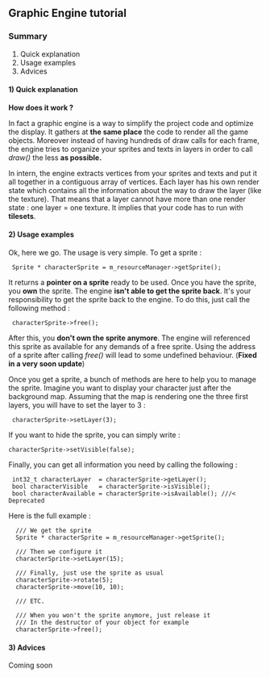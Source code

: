 ## Graphic Engine tutorial

### Summary 
1.  Quick explanation
2.  Usage examples
3.  Advices

#### 1) Quick explanation

**How does it work ?**

In fact a graphic engine is a way to simplify the project code and optimize 
the display. It gathers at **the same place** the code to render all the game objects.
Moreover instead of having hundreds of draw calls for each frame, the engine tries to 
organize your sprites and texts in layers in order to call *draw()* the less **as possible.** 

In intern, the engine extracts vertices from your sprites and texts and put it all
together in a contiguous array of vertices. Each layer has his own render state which
contains all the information about the way to draw the layer (like the texture).
That means that a layer cannot have more than one render state : one layer = one texture.
It implies that your code has to run with **tilesets**.

#### 2) Usage examples

Ok, here we go. The usage is very simple. To get a sprite :

```cplusplus
 Sprite * characterSprite = m_resourceManager->getSprite();
```

It returns a **pointer on a sprite** ready to be used. Once you have the sprite, you **own** 
the sprite. The engine **isn't able to get the sprite back**. It's your responsibility to 
get the sprite back to the engine. To do this, just call the following method :

```cplusplus
 characterSprite->free();
```

After this, you **don't own the sprite anymore**. The engine will referenced this sprite as
available for any demands of a free sprite. Using the address of a sprite after calling *free()*
will lead to some undefined behaviour. (**Fixed in a very soon update**)

Once you get a sprite, a bunch of methods are here to help you to manage the sprite.
Imagine you want to display your character just after the background map. Assuming that the
map is rendering one the three first layers, you will have to set the layer to 3 :

```cplusplus
 characterSprite->setLayer(3);
```

If you want to hide the sprite, you can simply write :

```cplusplus
characterSprite->setVisible(false);
```

Finally, you can get all information you need by calling the following :

```cplusplus
 int32_t characterLayer  = characterSprite->getLayer();
 bool characterVisible   = characterSprite->isVisible();
 bool characterAvailable = characterSprite->isAvailable(); ///< Deprecated
```

Here is the full example :

```cplusplus
  /// We get the sprite
  Sprite * characterSprite = m_resourceManager->getSprite();
  
  /// Then we configure it
  characterSprite->setLayer(15);
  
  /// Finally, just use the sprite as usual
  characterSprite->rotate(5);
  characterSprite->move(10, 10);
  
  /// ETC.
  
  /// When you won't the sprite anymore, just release it
  /// In the destructor of your object for example
  characterSprite->free();
```

#### 3) Advices

Coming soon